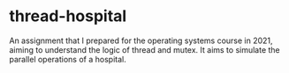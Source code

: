 # thread-hospital
 An assignment that I prepared for the operating systems course in 2021, aiming to understand the logic of thread and mutex. It aims to simulate the parallel operations of a hospital.
